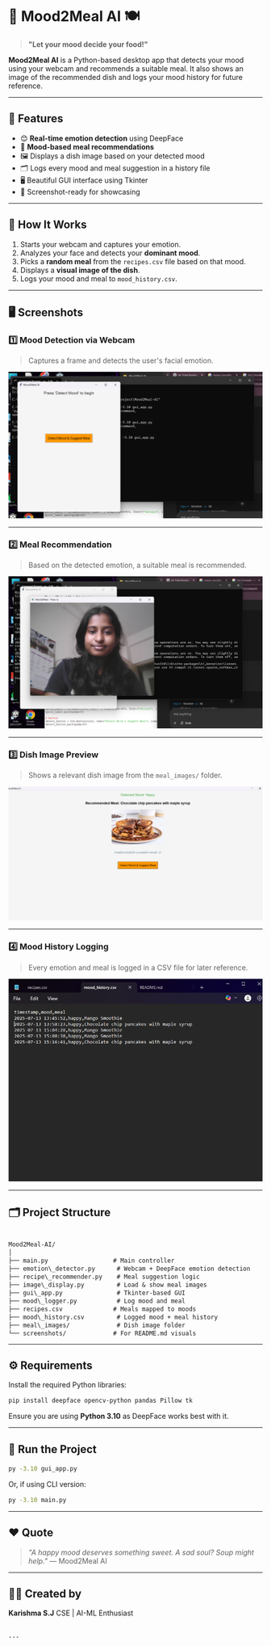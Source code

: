 
# 🧠 Mood2Meal AI 🍽️

> **"Let your mood decide your food!"**

**Mood2Meal AI** is a Python-based desktop app that detects your mood using your webcam and recommends a suitable meal. It also shows an image of the recommended dish and logs your mood history for future reference.

---

## 🎯 Features

- 😊 **Real-time emotion detection** using DeepFace
- 🍱 **Mood-based meal recommendations**
- 🖼️ Displays a dish image based on your detected mood
- 🗂️ Logs every mood and meal suggestion in a history file
- 🖥️ Beautiful GUI interface using Tkinter
- 📸 Screenshot-ready for showcasing

---

## 🧠 How It Works

1. Starts your webcam and captures your emotion.
2. Analyzes your face and detects your **dominant mood**.
3. Picks a **random meal** from the `recipes.csv` file based on that mood.
4. Displays a **visual image of the dish**.
5. Logs your mood and meal to `mood_history.csv`.

---

## 🖥️ Screenshots

### 1️⃣ Mood Detection via Webcam
> Captures a frame and detects the user's facial emotion.

![Mood Detection](Screenshots/mood_detection.png)

---

### 2️⃣ Meal Recommendation
> Based on the detected emotion, a suitable meal is recommended.

![Meal Recommendation](Screenshots/meal_recommendation.png)

---

### 3️⃣ Dish Image Preview
> Shows a relevant dish image from the `meal_images/` folder.

![Meal Image](Screenshots/meal_image.png)

---

### 4️⃣ Mood History Logging
> Every emotion and meal is logged in a CSV file for later reference.

![Mood History](Screenshots/mood_logging.png)

---

## 🗂️ Project Structure

```

Mood2Meal-AI/
│
├── main.py                  # Main controller
├── emotion\_detector.py      # Webcam + DeepFace emotion detection
├── recipe\_recommender.py    # Meal suggestion logic
├── image\_display.py         # Load & show meal images
├── gui\_app.py               # Tkinter-based GUI
├── mood\_logger.py           # Log mood and meal
├── recipes.csv              # Meals mapped to moods
├── mood\_history.csv         # Logged mood + meal history
├── meal\_images/             # Dish image folder
└── screenshots/             # For README.md visuals

````

---

## ⚙️ Requirements

Install the required Python libraries:

```bash
pip install deepface opencv-python pandas Pillow tk
````

Ensure you are using **Python 3.10** as DeepFace works best with it.

---

## 🚀 Run the Project

```bash
py -3.10 gui_app.py
```

Or, if using CLI version:

```bash
py -3.10 main.py
```

---

## ❤️ Quote

> *"A happy mood deserves something sweet. A sad soul? Soup might help."*
> — Mood2Meal AI

---

## 👩‍💻 Created by

**Karishma S.J**
CSE | AI-ML Enthusiast

```

---
